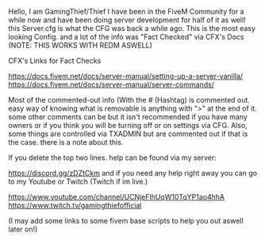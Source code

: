 Hello, I am GamingThief/Thief I have been in the FiveM Community for a while now and have been doing server development for half of it as well! this Server.cfg is what the CFG was back a while ago.
This is the most easy looking Config. and a lot of the info was "Fact Checked" via CFX's Docs (NOTE: THIS WORKS WITH REDM ASWELL)

CFX's Links for Fact Checks

https://docs.fivem.net/docs/server-manual/setting-up-a-server-vanilla/
https://docs.fivem.net/docs/server-manual/server-commands/

Most of the commented-out info (With the # (Hashtag) is commented out. easy way of knowing what is removable is anything with ">" at the end of it. some other comments can be but it isn't recommended if you have many owners
or if you think you will be turning off or on settings via CFG. Also, some things are controlled via TXADMIN but are commented out if that is the case. there is a note about this. 

If you delete the top two lines. help can be found via my server:

https://discord.gg/zDZtCkm
and if you need any help right away you can go to my Youtube or Twitch (Twitch if im live.) 

https://www.youtube.com/channel/UCNjeFlhUqW10TqYP1ao4hhA
https://www.twitch.tv/gamingthiefofficial

(I may add some links to some fivem base scripts to help you out aswell later on!)
